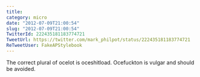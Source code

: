 ```yaml
---
title: 
category: micro
date: "2012-07-09T21:00:54"
slug: "2012-07-09T21:00:54"
TwitterId: 222435181183774721
TweetUrl: https://twitter.com/mark_philpot/status/222435181183774721
ReTweetUser: FakeAPStylebook
---
```


<i class="fa fa-retweet" aria-hidden="true"></i> The correct plural of ocelot is oceshitload. Ocefuckton is vulgar and should be avoided.
